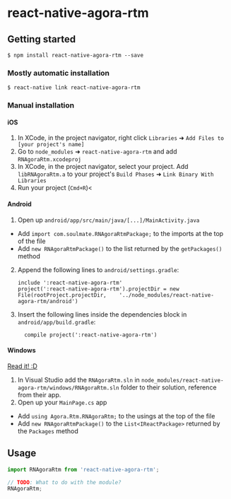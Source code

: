 
# react-native-agora-rtm

## Getting started

`$ npm install react-native-agora-rtm --save`

### Mostly automatic installation

`$ react-native link react-native-agora-rtm`

### Manual installation


#### iOS

1. In XCode, in the project navigator, right click `Libraries` ➜ `Add Files to [your project's name]`
2. Go to `node_modules` ➜ `react-native-agora-rtm` and add `RNAgoraRtm.xcodeproj`
3. In XCode, in the project navigator, select your project. Add `libRNAgoraRtm.a` to your project's `Build Phases` ➜ `Link Binary With Libraries`
4. Run your project (`Cmd+R`)<

#### Android

1. Open up `android/app/src/main/java/[...]/MainActivity.java`
  - Add `import com.soulmate.RNAgoraRtmPackage;` to the imports at the top of the file
  - Add `new RNAgoraRtmPackage()` to the list returned by the `getPackages()` method
2. Append the following lines to `android/settings.gradle`:
  	```
  	include ':react-native-agora-rtm'
  	project(':react-native-agora-rtm').projectDir = new File(rootProject.projectDir, 	'../node_modules/react-native-agora-rtm/android')
  	```
3. Insert the following lines inside the dependencies block in `android/app/build.gradle`:
  	```
      compile project(':react-native-agora-rtm')
  	```

#### Windows
[Read it! :D](https://github.com/ReactWindows/react-native)

1. In Visual Studio add the `RNAgoraRtm.sln` in `node_modules/react-native-agora-rtm/windows/RNAgoraRtm.sln` folder to their solution, reference from their app.
2. Open up your `MainPage.cs` app
  - Add `using Agora.Rtm.RNAgoraRtm;` to the usings at the top of the file
  - Add `new RNAgoraRtmPackage()` to the `List<IReactPackage>` returned by the `Packages` method


## Usage
```javascript
import RNAgoraRtm from 'react-native-agora-rtm';

// TODO: What to do with the module?
RNAgoraRtm;
```
  